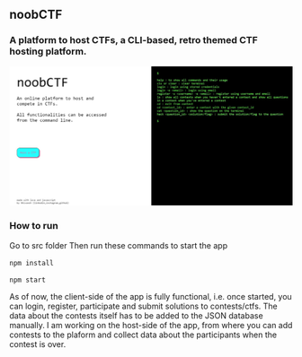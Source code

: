 ## noobCTF
### A platform to host CTFs, a CLI-based, retro themed CTF hosting platform.

[![IMAGE ALT TEXT HERE](https://github.com/coastaldemigod/noobCTF/blob/main/screenshot.jpeg)](https://youtu.be/1vJbAUGrO-M)


### How to run

Go to src folder
Then run these commands to start the app

```
npm install
```
```
npm start
```

As of now, the client-side of the app is fully functional, i.e. once started, you can login, register, participate and submit solutions to contests/ctfs. The data about the contests itself has to be added to the JSON database manually. I am working on the host-side of the app, from where you can add contests to the plaform and collect data about the participants when the contest is over.
